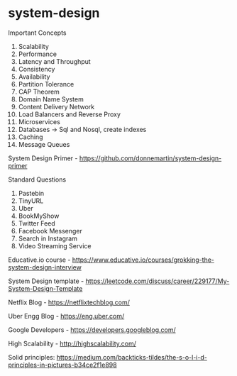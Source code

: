 # system-design

Important Concepts
1. Scalability
2. Performance
3. Latency and Throughput
4. Consistency
5. Availability
6. Partition Tolerance
7. CAP Theorem
8. Domain Name System
9. Content Delivery Network
10. Load Balancers and Reverse Proxy
11. Microservices
12. Databases  -> Sql and Nosql, create indexes
13. Caching
14. Message Queues

System Design Primer - https://github.com/donnemartin/system-design-primer

Standard Questions
1. Pastebin
2. TinyURL
3. Uber
4. BookMyShow
5. Twitter Feed
6. Facebook Messenger
7. Search in Instagram
8. Video Streaming Service


Educative.io course - https://www.educative.io/courses/grokking-the-system-design-interview

System Design template - https://leetcode.com/discuss/career/229177/My-System-Design-Template

Netflix Blog - https://netflixtechblog.com/

Uber Engg Blog - https://eng.uber.com/

Google Developers - https://developers.googleblog.com/

High Scalability - http://highscalability.com/


Solid principles: https://medium.com/backticks-tildes/the-s-o-l-i-d-principles-in-pictures-b34ce2f1e898
